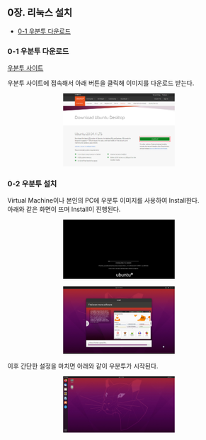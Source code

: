  ## 0장. **리눅스 설치**

  * [0-1 우분투 다운로드](#0-1-우분투-다운로드)

### 0-1 우분투 다운로드
[우분투 사이트](https://ubuntu.com/download/desktop)

우분투 사이트에 접속해서 아래 버튼을 클릭해 이미지를 다운로드 받는다.

<p align="center"><img src="/image/0.Install_Linux/ubuntu.jpg" width="50%"></p>

### 0-2 우분투 설치
Virtual Machine이나 본인의 PC에 우분투 이미지를 사용하여 Install한다.  
아래와 같은 화면이 뜨며 Install이 진행된다.
<p align="center"><img src="/image/0.Install_Linux/install_1.jpg" width="50%"></p>
<p align="center"><img src="/image/0.Install_Linux/install_2.jpg" width="50%"></p>

이후 간단한 설정을 마치면 아래와 같이 우분투가 시작된다.
<p align="center"><img src="/image/0.Install_Linux/install_3.jpg" width="50%"></p>

